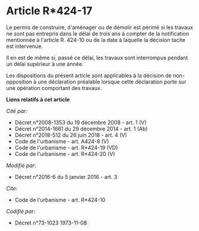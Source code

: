 # Article R*424-17

Le permis de construire, d'aménager ou de démolir est périmé si les travaux ne sont pas entrepris dans le délai de trois ans
à compter de la notification mentionnée à l'article R. 424-10 ou de la date à laquelle la décision tacite est intervenue. 

Il en est de même si, passé ce délai, les travaux sont interrompus pendant un délai supérieur à une année. 

Les dispositions du présent article sont applicables à la décision de non-opposition à une déclaration préalable lorsque
cette déclaration porte sur une opération comportant des travaux.

**Liens relatifs à cet article**

_Cité par_:

  - Décret n°2008-1353 du 19 décembre 2008 - art. 1 (V)
  - Décret n°2014-1661 du 29 décembre 2014 - art. 1 (Ab)
  - Décret n°2018-512 du 26 juin 2018 - art. 4 (V)
  - Code de l'urbanisme - art. A424-8 (V)
  - Code de l'urbanisme - art. R*424-19 (VD)
  - Code de l'urbanisme - art. R*424-20 (V)

_Modifié par_:

  - Décret n°2016-6 du 5 janvier 2016 - art. 3

_Cite_:

  - Code de l'urbanisme - art. R*424-10

_Codifié par_:

  - Décret n°73-1023 1973-11-08
